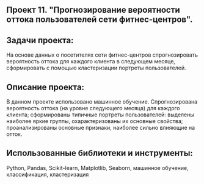 ## Проект 11. "Прогнозирование вероятности оттока пользователей сети фитнес-центров".

## Задачи проекта:
На основе данных о посетителях сети фитнес-центров спрогнозировать вероятность оттока для каждого клиента в следующем месяце, сформировать с помощью кластеризации портреты пользователей.

## Описание проекта:
В данном проекте использовано машинное обучение. Спрогнозирована вероятность оттока (на уровне следующего месяца) для каждого клиента; сформированы типичные
портреты пользователей: выделены наиболее яркие группы, охарактеризованы их основные свойства; проанализированы основные признаки, наиболее сильно влияющие
на отток.

## Использованные библиотеки и инструменты:
Python, Pandas, Scikit-learn, Matplotlib, Seaborn, машинное обучение, классификация, кластеризация
